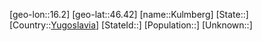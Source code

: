 ﻿---
location: [46.42,16.2]
type: City
tags:
- geo/City


SpocWebEntityId: 31690
isDeleted: false
confidential: public

---
[geo-lon::16.2]
[geo-lat::46.42]
[name::Kulmberg]
[State::]
[Country::[Yugoslavia](geo/Continent/Europe/Yugoslavia.md)]
[StateId::]
[Population::]
[Unknown::]

